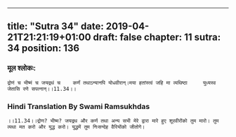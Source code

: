 
---
title: "Sutra 34"
date: 2019-04-21T21:21:19+01:00
draft: false
chapter: 11
sutra: 34
position: 136
---
### मूल श्लोकः:
```
द्रोणं च भीष्मं च जयद्रथं च    कर्णं तथाऽन्यानपि योधवीरान्।मया हतांस्त्वं जहि मा व्यथिष्ठा     युध्यस्व जेतासि रणे सपत्नान्।।11.34।।

```

### Hindi Translation By Swami Ramsukhdas
```
।।11.34।।द्रोण? भीष्म? जयद्रथ और कर्ण तथा अन्य सभी मेरे द्वारा मारे हुए शूरवीरोंको तुम मारो। तुम व्यथा मत करो और युद्ध करो। युद्धमें तुम निःसन्देह वैरियोंको जीतोगे।

```

